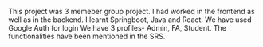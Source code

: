 This project was 3 memeber group project. 
I had worked in the frontend as well as in the backend. 
I learnt  Springboot, Java and React.
We have used Google Auth for login 
We have 3 profiles- Admin, FA, Student. 
The functionalities have been mentioned in the SRS.
